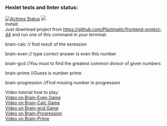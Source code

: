 ### Hexlet tests and linter status:

[![Actions Status](https://github.com/Plaztmatic/frontend-project-44/workflows/hexlet-check/badge.svg)](https://github.com/Plaztmatic/frontend-project-44/actions)
<a href="https://codeclimate.com/github/Plaztmatic/frontend-project-44/maintainability"><img src="https://api.codeclimate.com/v1/badges/a1ba90a7a3f221fd4a20/maintainability" /></a><br>
Install:<br>
Just download project from https://github.com/Plaztmatic/frontend-project-44 and run one of this command in your terminal:<br>

brain-calc
// find result of the exression

brain-even
// type correct answer Is even this number

brain-gcd
//You must to find the greatest common divisor of given numbers

brain-prime
//Guess is number prime

brain-progression
//Find missing number in progression

Video tutorial how to play:<br>
<a href="https://asciinema.org/a/dlumPX31PU8WqcYexJ9a8r7Wn">Video on Brain-Even Game</a><br>
<a href="https://asciinema.org/a/V8GmRKeXdUeXnKv5a27MJxCWf">Video on Brain-Calc Game</a><br>
<a href="https://asciinema.org/a/kVRUMruc0D7hExCQEtNGnSmsI">Video on Brain-gcd Game</a><br>
<a href="https://asciinema.org/a/pZMRSW14SQTBk3BfBm0VDcPoh">Video on Brain-Progression</a><br>
<a href="https://asciinema.org/a/MEiP8XhMoJmaWeD092xlXBcCc">Video on Brain-Prime</a>
